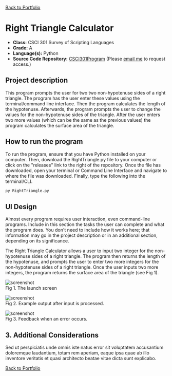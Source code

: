 [Back to Portfolio](./)

Right Triangle Calculator
===============

-   **Class:** CSCI 301 Survey of Scripting Languages
-   **Grade:** A
-   **Language(s):** Python
-   **Source Code Repository:** [CSCI301Program](https://github.com/DylanAKelly/CSCI301Program)
    (Please [email me](mailto:dakelly@csustudent.net?subject=GitHub%20Access) to request access.)

## Project description

This program prompts the user for two two non-hypotenuse sides of a right triangle. The program has the user enter these values using the terminal/command line interface. Then the program calculates the length of the hypotenuse. Afterwards, the program prompts the user to change the values for the non-hypotenuse sides of the triangle. After the user enters two more values (which can be the same as the previous values) the program calculates the surface area of the triangle. 

## How to run the program

To run the program, ensure that you have Python installed on your computer. Then, download the RightTriangle.py file to your computer or click on the "releases" link to the right of the repository. Once the file has downloaded, open your terminal or Command Line Interface and navigate to where the file was downloaded. Finally, type the following into the terminal/CLI. 

```bash
py RightTriangle.py
```

## UI Design

Almost every program requires user interaction, even command-line programs. Include in this section the tasks the user can complete and what the program does. You don't need to include how it works here; that information may go in the project description or in an additional section, depending on its significance.

The Right Triangle Calculator allows a user to input two integer for the non-hypotenuse sides of a right triangle. The program then returns the length of the hypotenuse, and prompts the user to enter two more integers for the non-hypotenuse sides of a right triangle. Once the user inputs two more integers, the program returns the surface area of the triangle (see Fig 1).

![screenshot](images/dummy_thumbnail.jpg)  
Fig 1. The launch screen

![screenshot](images/dummy_thumbnail.jpg)  
Fig 2. Example output after input is processed.

![screenshot](images/dummy_thumbnail.jpg)  
Fig 3. Feedback when an error occurs.

## 3. Additional Considerations

Sed ut perspiciatis unde omnis iste natus error sit voluptatem accusantium doloremque laudantium, totam rem aperiam, eaque ipsa quae ab illo inventore veritatis et quasi architecto beatae vitae dicta sunt explicabo. 

[Back to Portfolio](./)
